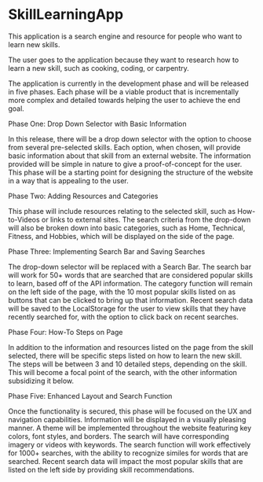 # SkillLearningApp

This application is a search engine and resource for people who want to learn new skills.

The user goes to the application because they want to research how to learn a new skill, such as cooking, coding, or carpentry.

The application is currently in the development phase and will be released in five phases. Each phase will be a viable product that is incrementally more complex and detailed towards helping the user to achieve the end goal. 


Phase One: Drop Down Selector with Basic Information

In this release, there will be a drop down selector with the option to choose from several pre-selected skills. Each option, when chosen, will provide basic information about that skill from an external website. The information provided will be simple in nature to give a proof-of-concept for the user. This phase will be a starting point for designing the structure of the website in a way that is appealing to the user.


Phase Two: Adding Resources and Categories

This phase will include resources relating to the selected skill, such as How-to-Videos or links to external sites. The search criteria from the drop-down will also be broken down into basic categories, such as Home, Technical, Fitness, and Hobbies, which will be displayed on the side of the page.


Phase Three: Implementing Search Bar and Saving Searches

The drop-down selector will be replaced with a Search Bar. The search bar will work for 50+ words that are searched that are considered popular skills to learn, based off of the API information. The category function will remain on the left side of the page, with the 10 most popular skills listed on as buttons that can be clicked to bring up that information. Recent search data will be saved to the LocalStorage for the user to view skills that they have recently searched for, with the option to click back on recent searches.


Phase Four: How-To Steps on Page

In addition to the information and resources listed on the page from the skill selected, there will be specific steps listed on how to learn the new skill. The steps will be between 3 and 10 detailed steps, depending on the skill. This will become a focal point of the search, with the other information subsidizing it below.


Phase Five: Enhanced Layout and Search Function

Once the functionality is secured, this phase will be focused on the UX and navigation capabilities. Information will be displayed in a visually pleasing manner. A theme will be implemented throughout the website featuring key colors, font styles, and borders. The search will have corresponding imagery or videos with keywords. The search function will work effectively for 1000+ searches, with the ability to recognize similes for words that are searched. Recent search data will impact the most popular skills that are listed on the left side by providing skill recommendations.

